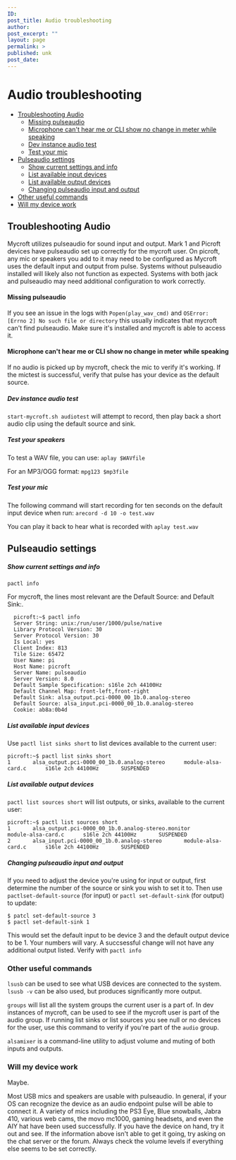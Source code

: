 ```yaml
---
ID: 
post_title: Audio troubleshooting
author: 
post_excerpt: ""
layout: page
permalink: >
published: unk
post_date: 
---
```

# Audio troubleshooting

  * [Troubleshooting Audio](#troubleshooting-audio)
    + [Missing pulseaudio](#missing-pulseaudio)
    + [Microphone can't hear me or CLI show no change in meter while speaking](#mic-cant-hear-me)
    + [Dev instance audio test](#dev-instance-audio-test)
    + [Test your mic](#test-your-mic)
  * [Pulseaudio settings](#pulseaudio-settings)
    + [Show current settings and info](#show-current-settings-and-info)
    + [List available input devices](#list-available-input-devices)
    + [List available output devices](#list-available-output-devices)
    + [Changing pulseaudio input and output](#changing-pulseaudio-input-and-output)
  * [Other useful commands](#other-useful-commands)
  * [Will my device work](#will-my-device-work)

## Troubleshooting Audio

Mycroft utilizes pulseaudio for sound input and output. Mark 1 and Picroft devices have pulseaudio set up correctly for the mycroft user. On picroft, any mic or speakers you add to it may need to be configured as Mycroft uses the default input and output from pulse. Systems without pulseaudio installed will likely also not function as expected.  Systems with both jack and pulseaudio may need additional configuration to work correctly. 

#### Missing pulseaudio

If you see an issue in the logs with `Popen(play_wav_cmd)` and `OSError: [Errno 2] No such file or directory` this usually indicates that mycroft can't find pulseaudio. Make sure it's installed and mycroft is able to access it.

#### Microphone can't hear me or CLI show no change in meter while speaking

If no audio is picked up by mycroft, check the mic to verify it's working.  If the mictest is successful, verify that pulse has your device as the default source.

##### Dev instance audio test

`start-mycroft.sh audiotest` will attempt to record, then play back a short audio clip using the default source and sink. 

##### Test your speakers

To test a WAV file, you can use: 
`aplay $WAVfile`

For an MP3/OGG format:
`mpg123 $mp3file`

##### Test your mic

The following command will start recording for ten seconds on the default input device when run:
`arecord -d 10 -o test.wav`

You can play it back to hear what is recorded with
`aplay test.wav`

## Pulseaudio settings


##### Show current settings and info

`pactl info`

For mycroft, the lines most relevant are the Default Source: and Default Sink:.

```
  picroft:~$ pactl info
  Server String: unix:/run/user/1000/pulse/native
  Library Protocol Version: 30
  Server Protocol Version: 30
  Is Local: yes
  Client Index: 813
  Tile Size: 65472
  User Name: pi
  Host Name: picroft
  Server Name: pulseaudio
  Server Version: 8.0
  Default Sample Specification: s16le 2ch 44100Hz
  Default Channel Map: front-left,front-right
  Default Sink: alsa_output.pci-0000_00_1b.0.analog-stereo
  Default Source: alsa_input.pci-0000_00_1b.0.analog-stereo
  Cookie: ab8a:0b4d
```

##### List available input devices

Use `pactl list sinks short` to list devices available to the current user:

```
picroft:~$ pactl list sinks short
1       alsa_output.pci-0000_00_1b.0.analog-stereo      module-alsa-card.c      s16le 2ch 44100Hz       SUSPENDED
```



##### List available output devices

`pactl list sources short` will list outputs, or sinks, available to the current user:

```
picroft:~$ pactl list sources short
1       alsa_output.pci-0000_00_1b.0.analog-stereo.monitor      module-alsa-card.c      s16le 2ch 44100Hz       SUSPENDED
2       alsa_input.pci-0000_00_1b.0.analog-stereo       module-alsa-card.c      s16le 2ch 44100Hz       SUSPENDED
```

##### Changing pulseaudio input and output 

If you need to adjust the device you're using for input or output, first determine the number of the source or sink you wish to set it to.  Then use `pactlset-default-source` (for input) or `pactl set-default-sink` (for output) to update:
```
$ patcl set-default-source 3
$ pactl set-default-sink 1
```

This would set the default input to be device 3 and the default output device to be 1.  Your numbers will vary.  A succsessful change will not have any additional output listed.  Verify with `pactl info`

### Other useful commands

`lsusb` can be used to see what USB devices are connected to the system.  `lsusb -v` can be also used, but produces significantly more output.

`groups` will list all the system groups the current user is a part of.  In dev instances of mycroft, can be used to see if the mycroft user is part of the audio group.  If running list sinks or list sources you see null or no devices for the user, use this command to verify if you're part of the `audio` group.

`alsamixer` is a command-line utility to adjust volume and muting of both inputs and outputs. 


### Will my device work

Maybe. 

Most USB mics and speakers are usable with pulseaudio. In general, if your OS can recognize the device as an audio endpoint pulse will be able to connect it.  A variety of mics including the PS3 Eye, Blue snowballs, Jabra 410, various web cams, the movo mc1000, gaming headsets, and even the AIY hat have been used successfully. If you have the device on hand, try it out and see. If the information above isn't able to get it going, try asking on the chat server or the forum.  Always check the volume levels if everything else seems to be set correctly.